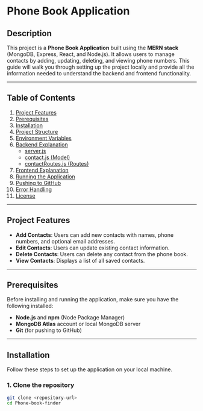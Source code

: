 # Phone Book Application

## Description

This project is a **Phone Book Application** built using the **MERN stack** (MongoDB, Express, React, and Node.js). It allows users to manage contacts by adding, updating, deleting, and viewing phone numbers. This guide will walk you through setting up the project locally and provide all the information needed to understand the backend and frontend functionality.

---

## Table of Contents

1. [Project Features](#project-features)
2. [Prerequisites](#prerequisites)
3. [Installation](#installation)
4. [Project Structure](#project-structure)
5. [Environment Variables](#environment-variables)
6. [Backend Explanation](#backend-explanation)
   - [server.js](#serverjs)
   - [contact.js (Model)](#contact-model)
   - [contactRoutes.js (Routes)](#contact-routes)
7. [Frontend Explanation](#frontend-explanation)
8. [Running the Application](#running-the-application)
9. [Pushing to GitHub](#pushing-to-github)
10. [Error Handling](#error-handling)
11. [License](#license)

---

## Project Features

- **Add Contacts**: Users can add new contacts with names, phone numbers, and optional email addresses.
- **Edit Contacts**: Users can update existing contact information.
- **Delete Contacts**: Users can delete any contact from the phone book.
- **View Contacts**: Displays a list of all saved contacts.

---

## Prerequisites

Before installing and running the application, make sure you have the following installed:

- **Node.js** and **npm** (Node Package Manager)
- **MongoDB Atlas** account or local MongoDB server
- **Git** (for pushing to GitHub)

---

## Installation

Follow these steps to set up the application on your local machine.

### 1. Clone the repository

```bash
git clone <repository-url>
cd Phone-book-finder